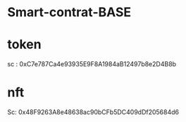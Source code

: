 # Smart-contrat-BASE
# token
sc : 0xC7e787Ca4e93935E9F8A1984aB12497b8e2D4B8b

# nft
Sc: 0x48F9263A8e48638ac90bCFb5DC409dDf205684d6
